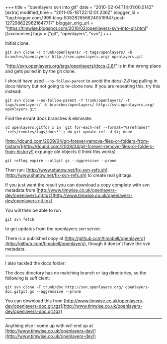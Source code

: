 +++
title = "openlayers svn into git"
date = "2010-02-04T14:01:00.014Z"
[extra]
modified_time = "2011-05-18T22:12:01.236Z"
blogger_id = "tag:blogger.com,1999:blog-5082828566240519947.post-1272986229621647717"
blogger_orig_url = "https://timwise.blogspot.com/2010/02/openlayers-svn-into-git.html"
[taxonomies]
tags = ["git", "openlayers", "svn"]
+++

Initial clone:

    git svn clone -T trunk/openlayers/ -t tags/openlayers/ -b branches/openlayers/ http://svn.openlayers.org/ openlayers.git

"http://svn.openlayers.org/tags/openlayers/docs-2.8/" is in the wrong place and gets pulled in by the git clone.

I should have used `--no-follow-parent` to avoid the _docs-2.8_ tag pulling in docs history but not going to re-clone now. If you are repeating this, try this instead:

    git svn clone --no-follow-parent -T trunk/openlayers/ -t tags/openlayers/ -b branches/openlayers/ http://svn.openlayers.org/ openlayers.git

Find the errant docs branches & eliminate:

    cd openlayers.gitfor x in `git for-each-ref --format="%(refname)" 'refs/remotes/tags/docs*'`; do git update-ref -d $x; done

[http://dound.com/2009/04/git-forever-remove-files-or-folders-from-history/](http://dound.com/2009/04/git-forever-remove-files-or-folders-from-history/)
expunge old objects (I think this works)

    git reflog expire --allgit gc --aggressive --prune

Then run: [http://www.shatow.net/fix-svn-refs.sh](http://www.shatow.net/fix-svn-refs.sh) to create real git tags.

If you just want the result you can download a copy complete with svn metadata from [http://www.timwise.co.uk/openlayers-dev/openlayers.git.tgz](http://www.timwise.co.uk/openlayers-dev/openlayers.git.tgz)

You will then be able to run

    git svn fetch

to get updates from the openlayers svn server.

There is a published copy at [http://github.com/timabell/openlayers](http://github.com/timabell/openlayers), though it doesn't have the svn metadata.

* * *

I also tackled the docs folder:

The docs directory has no matching branch or tag directories, so the following is sufficient:

    git svn clone -T trunk/doc http://svn.openlayers.org/ openlayers-doc.gitgit gc --aggressive --prune

You can download this from [http://www.timwise.co.uk/openlayers-dev/openlayers-doc.git.tgz](http://www.timwise.co.uk/openlayers-dev/openlayers-doc.git.tgz)

* * *

Anything else I come up with will end up at [http://www.timwise.co.uk/openlayers-dev/](http://www.timwise.co.uk/openlayers-dev/)
